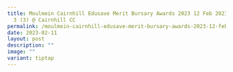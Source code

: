 ```yaml
---
title: Moulmein Cairnhill Edusave Merit Bursary Awards 2023 12 Feb 2023 Session
  3 (3) @ Cairnhill CC
permalink: /moulmein-cairnhill-edusave-merit-bursary-awards-2023-12-feb-2023-session-3-3-cairnhill-cc/
date: 2023-02-11
layout: post
description: ""
image: ""
variant: tiptap
---
```

